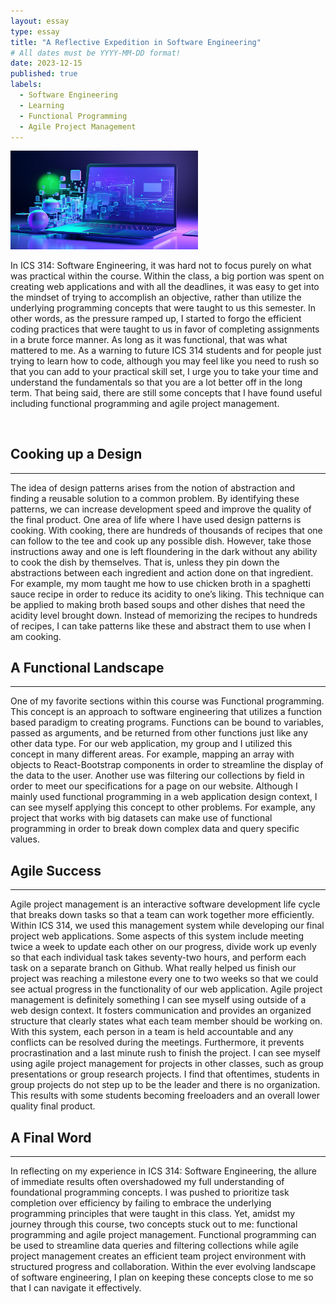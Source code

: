 ```yaml
---
layout: essay
type: essay
title: "A Reflective Expedition in Software Engineering"
# All dates must be YYYY-MM-DD format!
date: 2023-12-15
published: true
labels:
  - Software Engineering
  - Learning
  - Functional Programming
  - Agile Project Management
---
```


<img width="300px" class="rounded float-start pe-4" src="../img/reflect/reflect.png">

In ICS 314: Software Engineering, it was hard not to focus purely on what was practical within the course. Within the class, a big portion was spent on creating web applications and with all the deadlines, it was easy to get into the mindset of trying to accomplish an objective, rather than utilize the underlying programming concepts that were taught to us this semester. In other words, as the pressure ramped up, I started to forgo the efficient coding practices that were taught to us in favor of completing assignments in a brute force manner. As long as it was functional, that was what mattered to me. As a warning to future ICS 314 students and for people just trying to learn how to code, although you may feel like you need to rush so that you can add to your practical skill set, I urge you to take your time and understand the fundamentals so that you are a lot better off in the long term. That being said, there are still some concepts that I have found useful including functional programming and agile project management.

<br/>

## Cooking up a Design
<hr >

The idea of design patterns arises from the notion of abstraction and finding a reusable solution to a common problem. By identifying these patterns, we can increase development speed and improve the quality of the final product. One area of life where I have used design patterns is cooking. With cooking, there are hundreds of thousands of recipes that one can follow to the tee and cook up any possible dish. However, take those instructions away and one is left floundering in the dark without any ability to cook the dish by themselves. That is, unless they pin down the abstractions between each ingredient and action done on that ingredient. For example, my mom taught me how to use chicken broth in a spaghetti sauce recipe in order to reduce its acidity to one’s liking. This technique can be applied to making broth based soups and other dishes that need the acidity level brought down. Instead of memorizing the recipes to hundreds of recipes, I can take patterns like these and abstract them to use when I am cooking.


## A Functional Landscape
<hr >
One of my favorite sections within this course was Functional programming. This concept is an approach to software engineering that utilizes a function based paradigm to creating programs. Functions can be bound to variables, passed as arguments, and be returned from other functions just like any other data type. For our web application, my group and I utilized this concept in many different areas. For example, mapping an array with objects to React-Bootstrap components in order to streamline the display of the data to the user. Another use was filtering our collections by field in order to meet our specifications for a page on our website. Although I mainly used functional programming in a web application design context, I can see myself applying this concept to other problems. For example, any project that works with big datasets can make use of functional programming in order to break down complex data and query specific values.

## Agile Success
<hr >
Agile project management is an interactive software development life cycle that breaks down tasks so that a team can work together more efficiently. Within ICS 314, we used this management system while developing our final project web applications. Some aspects of this system include meeting twice a week to update each other on our progress, divide work up evenly so that each individual task takes seventy-two hours, and perform each task on a separate branch on Github. What really helped us finish our project was reaching a milestone every one to two weeks so that we could see actual progress in the functionality of our web application. Agile project management is definitely something I can see myself using outside of a web design context. It fosters communication and provides an organized structure that clearly states what each team member should be working on. With this system, each person in a team is held accountable and any conflicts can be resolved during the meetings. Furthermore, it prevents procrastination and a last minute rush to finish the project. I can see myself using agile project management for projects in other classes, such as group presentations or group research projects. I find that oftentimes, students in group projects do not step up to be the leader and there is no organization. This results with some students becoming freeloaders and an overall lower quality final product. 


## A Final Word
<hr >
In reflecting on my experience in ICS 314: Software Engineering, the allure of immediate results often overshadowed my full understanding of foundational programming concepts. I was pushed to prioritize task completion over efficiency by failing to embrace the underlying programming principles that were taught in this class. Yet, amidst my journey through this course, two concepts stuck out to me: functional programming and agile project management. Functional programming can be used to streamline data queries and filtering collections while agile project management creates an efficient team project environment with structured progress and collaboration. Within the ever evolving landscape of software engineering, I plan on keeping these concepts close to me so that I can navigate it effectively.


